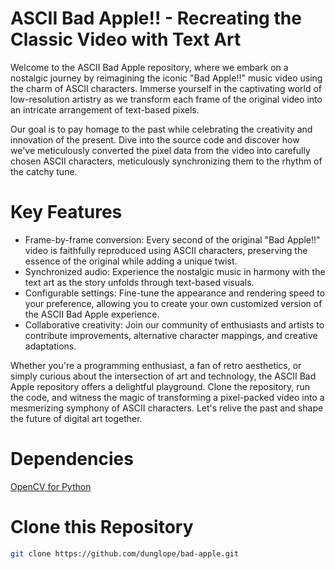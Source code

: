 # ASCII Bad Apple!! - Recreating the Classic Video with Text Art

Welcome to the ASCII Bad Apple repository, where we embark on a nostalgic journey by reimagining the iconic "Bad Apple!!" music video using the charm of ASCII characters. Immerse yourself in the captivating world of low-resolution artistry as we transform each frame of the original video into an intricate arrangement of text-based pixels.

Our goal is to pay homage to the past while celebrating the creativity and innovation of the present. Dive into the source code and discover how we've meticulously converted the pixel data from the video into carefully chosen ASCII characters, meticulously synchronizing them to the rhythm of the catchy tune.

# Key Features

  - Frame-by-frame conversion: Every second of the original "Bad Apple!!" video is faithfully reproduced using ASCII characters, preserving the essence of the original while adding a unique twist.
  - Synchronized audio: Experience the nostalgic music in harmony with the text art as the story unfolds through text-based visuals.
  - Configurable settings: Fine-tune the appearance and rendering speed to your preference, allowing you to create your own customized version of the ASCII Bad Apple experience.
  - Collaborative creativity: Join our community of enthusiasts and artists to contribute improvements, alternative character mappings, and creative adaptations.

Whether you're a programming enthusiast, a fan of retro aesthetics, or simply curious about the intersection of art and technology, the ASCII Bad Apple repository offers a delightful playground. Clone the repository, run the code, and witness the magic of transforming a pixel-packed video into a mesmerizing symphony of ASCII characters. Let's relive the past and shape the future of digital art together.

# Dependencies
[OpenCV for Python](https://opencv.org)

# Clone this Repository
```bash
git clone https://github.com/dunglope/bad-apple.git
```
